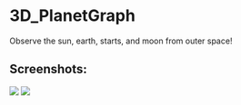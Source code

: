 # 3D_PlanetGraph
Observe the sun, earth, starts, and moon from outer space! 

<h2> Screenshots: </h2>
<img src="https://imgur.com/29rIXDR">
<img src="http://imgur.com/jhl0JIJ.jpg">
<img scr="http://imgur.com/UDSFc8d">
